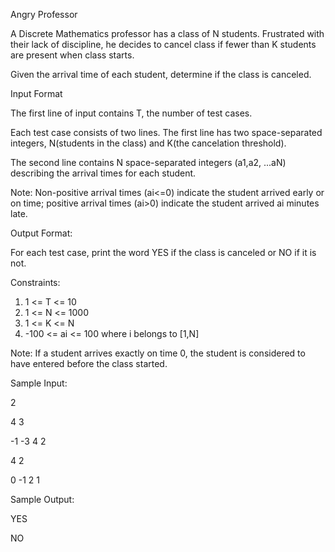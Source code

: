Angry Professor

A Discrete Mathematics professor has a class of N students. 
Frustrated with their lack of discipline, he decides to cancel class if fewer than K students are present when class starts.

Given the arrival time of each student, determine if the class is canceled.

Input Format

The first line of input contains T, the number of test cases.

Each test case consists of two lines. The first line has two space-separated integers, N(students in the class) and K(the cancelation threshold).

The second line contains N space-separated integers (a1,a2, ...aN) describing the arrival times for each student.

Note: Non-positive arrival times (ai<=0) indicate the student arrived early or on time; positive arrival times (ai>0) indicate the student arrived ai minutes late.

Output Format:

For each test case, print the word YES if the class is canceled or NO if it is not. 

Constraints:

1. 1 <= T <= 10
2. 1 <= N <= 1000
3. 1 <= K <= N
4. -100 <= ai <= 100 where i belongs to [1,N]

Note:
If a student arrives exactly on time 0, the student is considered to have entered before the class started.

Sample Input:

2

4 3

-1 -3 4 2

4 2

0 -1 2 1

Sample Output:

YES

NO

